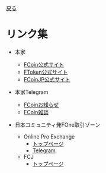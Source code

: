 [戻る](./)

# リンク集

- 本家
    - [FCoin公式サイト](https://www.fcoin.com)
    - [FToken公式サイト](https://ftoken.com)
    - [FCoinJP公式サイト](https://www.fcoinjp.com)
    
- 本家Telegram
    - [FCoinお知らせ](https://t.me/fcoinfanjapanese)
    - [FCoin雑談](https://t.me/fcoinchatjapanese)
    
- 日本コミュニティ発FOne取引ゾーン
    - Online Pro Exchange
        - [トップページ](https://www.fcoin.com/category/onlineproexchange)
        - [Telegram](https://t.me/OnlinePro_Exchange)
    - FCJ
        - [トップページ](https://www.fcoin.com/category/japancommunity)